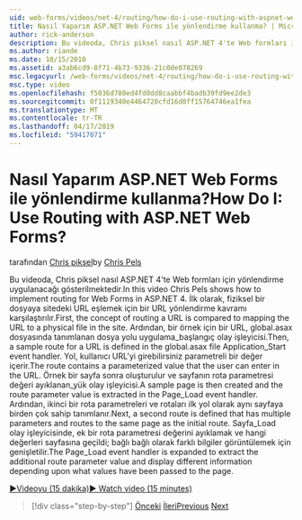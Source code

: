 ```yaml
---
uid: web-forms/videos/net-4/routing/how-do-i-use-routing-with-aspnet-web-forms
title: Nasıl Yaparım ASP.NET Web Forms ile yönlendirme kullanma? | Microsoft Docs
author: rick-anderson
description: Bu videoda, Chris piksel nasıl ASP.NET 4'te Web formları için yönlendirme uygulanacağı gösterilmektedir. İlk olarak, bir p için URL eşlemek için bir URL yönlendirme kavramı karşılaştırılır...
ms.author: riande
ms.date: 10/15/2010
ms.assetid: a3ab6cd9-8f71-4b73-9336-21c0de078269
msc.legacyurl: /web-forms/videos/net-4/routing/how-do-i-use-routing-with-aspnet-web-forms
msc.type: video
ms.openlocfilehash: f5036d780ed4fd0dd8caabbf4badb39fd9ee2de3
ms.sourcegitcommit: 0f1119340e4464720cfd16d0ff15764746ea1fea
ms.translationtype: MT
ms.contentlocale: tr-TR
ms.lasthandoff: 04/17/2019
ms.locfileid: "59417071"
---
```

# <a name="how-do-i-use-routing-with-aspnet-web-forms"></a><span data-ttu-id="eb3d4-105">Nasıl Yaparım ASP.NET Web Forms ile yönlendirme kullanma?</span><span class="sxs-lookup"><span data-stu-id="eb3d4-105">How Do I: Use Routing with ASP.NET Web Forms?</span></span>

<span data-ttu-id="eb3d4-106">tarafından [Chris piksel](https://twitter.com/chrispels)</span><span class="sxs-lookup"><span data-stu-id="eb3d4-106">by [Chris Pels](https://twitter.com/chrispels)</span></span>

<span data-ttu-id="eb3d4-107">Bu videoda, Chris piksel nasıl ASP.NET 4'te Web formları için yönlendirme uygulanacağı gösterilmektedir.</span><span class="sxs-lookup"><span data-stu-id="eb3d4-107">In this video Chris Pels shows how to implement routing for Web Forms in ASP.NET 4.</span></span> <span data-ttu-id="eb3d4-108">İlk olarak, fiziksel bir dosyaya sitedeki URL eşlemek için bir URL yönlendirme kavramı karşılaştırılır.</span><span class="sxs-lookup"><span data-stu-id="eb3d4-108">First, the concept of routing a URL is compared to mapping the URL to a physical file in the site.</span></span> <span data-ttu-id="eb3d4-109">Ardından, bir örnek için bir URL, global.asax dosyasında tanımlanan dosya yolu uygulama\_başlangıç olay işleyicisi.</span><span class="sxs-lookup"><span data-stu-id="eb3d4-109">Then, a sample route for a URL is defined in the global.asax file Application\_Start event handler.</span></span> <span data-ttu-id="eb3d4-110">Yol, kullanıcı URL'yi girebilirsiniz parametreli bir değer içerir.</span><span class="sxs-lookup"><span data-stu-id="eb3d4-110">The route contains a parameterized value that the user can enter in the URL.</span></span> <span data-ttu-id="eb3d4-111">Örnek bir sayfa sonra oluşturulur ve sayfanın rota parametresi değeri ayıklanan\_yük olay işleyicisi.</span><span class="sxs-lookup"><span data-stu-id="eb3d4-111">A sample page is then created and the route parameter value is extracted in the Page\_Load event handler.</span></span> <span data-ttu-id="eb3d4-112">Ardından, ikinci bir rota parametreleri ve rotaları ilk yol olarak aynı sayfaya birden çok sahip tanımlanır.</span><span class="sxs-lookup"><span data-stu-id="eb3d4-112">Next, a second route is defined that has multiple parameters and routes to the same page as the initial route.</span></span> <span data-ttu-id="eb3d4-113">Sayfa\_Load olay işleyicisinde, ek bir rota parametresi değerini ayıklamak ve hangi değerleri sayfasına geçildi; bağlı bağlı olarak farklı bilgiler görüntülemek için genişletilir.</span><span class="sxs-lookup"><span data-stu-id="eb3d4-113">The Page\_Load event handler is expanded to extract the additional route parameter value and display different information depending upon what values have been passed to the page.</span></span>

[<span data-ttu-id="eb3d4-114">&#9654;Videoyu (15 dakika)</span><span class="sxs-lookup"><span data-stu-id="eb3d4-114">&#9654; Watch video (15 minutes)</span></span>](https://channel9.msdn.com/Blogs/ASP-NET-Site-Videos/how-do-i-use-routing-with-aspnet-web-forms)

> [!div class="step-by-step"]
> <span data-ttu-id="eb3d4-115">[Önceki](aspnet-4-quick-hit-outbound-webforms-routing.md)
> [İleri](how-do-i-work-with-urls-in-aspnet-routing.md)</span><span class="sxs-lookup"><span data-stu-id="eb3d4-115">[Previous](aspnet-4-quick-hit-outbound-webforms-routing.md)
[Next](how-do-i-work-with-urls-in-aspnet-routing.md)</span></span>
